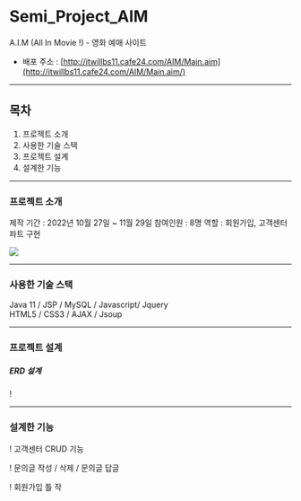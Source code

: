 # Semi_Project_AIM
A.I.M (All In Movie !) - 영화 예매 사이트

- 배포 주소 : [http://itwillbs11.cafe24.com/AIM/Main.aim](http://itwillbs11.cafe24.com/AIM/Main.aim/)
****
## 목차
1. 프로젝트 소개
2. 사용한 기술 스택
3. 프로젝트 설계
4. 설계한 기능

**** 
### 프로젝트 소개
제작 기간 : 2022년 10월 27일 ~ 11월 29일
참여인원 : 8명
역할 : 회원가입, 고객센터 파트 구현
<p align="left">
  <img src="https://github.com/msh45660/Semi_Project_AIM/assets/116853287/5916a0aa-7a2b-4f6e-abe6-eb34ffd9f439">
</p>

****

### 사용한 기술 스택
Java 11 / JSP / MySQL / Javascript/ Jquery <br>
HTML5 / CSS3 / AJAX / Jsoup <br>

****

### 프로젝트 설계

##### ERD 설계
!

****

### 설계한 기능

!
고객센터 CRUD 기능

!
문의글 작성 / 삭제 / 문의글 답글

!
회원가입 틀 작

